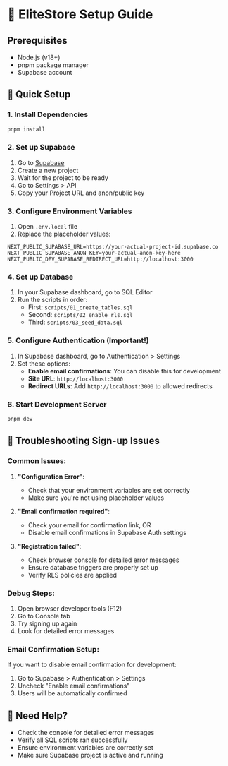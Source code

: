 # 🚀 EliteStore Setup Guide

## Prerequisites
- Node.js (v18+)
- pnpm package manager
- Supabase account

## 🔧 Quick Setup

### 1. Install Dependencies
```bash
pnpm install
```

### 2. Set up Supabase
1. Go to [Supabase](https://app.supabase.com)
2. Create a new project
3. Wait for the project to be ready
4. Go to Settings > API
5. Copy your Project URL and anon/public key

### 3. Configure Environment Variables
1. Open `.env.local` file
2. Replace the placeholder values:
```env
NEXT_PUBLIC_SUPABASE_URL=https://your-actual-project-id.supabase.co
NEXT_PUBLIC_SUPABASE_ANON_KEY=your-actual-anon-key-here
NEXT_PUBLIC_DEV_SUPABASE_REDIRECT_URL=http://localhost:3000
```

### 4. Set up Database
1. In your Supabase dashboard, go to SQL Editor
2. Run the scripts in order:
   - First: `scripts/01_create_tables.sql`
   - Second: `scripts/02_enable_rls.sql`
   - Third: `scripts/03_seed_data.sql`

### 5. Configure Authentication (Important!)
1. In Supabase dashboard, go to Authentication > Settings
2. Set these options:
   - **Enable email confirmations**: You can disable this for development
   - **Site URL**: `http://localhost:3000`
   - **Redirect URLs**: Add `http://localhost:3000` to allowed redirects

### 6. Start Development Server
```bash
pnpm dev
```

## 🐛 Troubleshooting Sign-up Issues

### Common Issues:

1. **"Configuration Error"**: 
   - Check that your environment variables are set correctly
   - Make sure you're not using placeholder values

2. **"Email confirmation required"**:
   - Check your email for confirmation link, OR
   - Disable email confirmations in Supabase Auth settings

3. **"Registration failed"**:
   - Check browser console for detailed error messages
   - Ensure database triggers are properly set up
   - Verify RLS policies are applied

### Debug Steps:
1. Open browser developer tools (F12)
2. Go to Console tab
3. Try signing up again
4. Look for detailed error messages

### Email Confirmation Setup:
If you want to disable email confirmation for development:
1. Go to Supabase > Authentication > Settings
2. Uncheck "Enable email confirmations"
3. Users will be automatically confirmed

## 📧 Need Help?
- Check the console for detailed error messages
- Verify all SQL scripts ran successfully
- Ensure environment variables are correctly set
- Make sure Supabase project is active and running